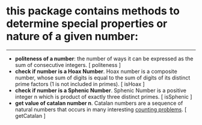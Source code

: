 # this package contains methods to determine special properties or nature of a given number:
___	

-  **politeness of a number**: the number of ways it can be expressed as the sum of consecutive integers. [ politeness ]
-  **check if number is a Hoax Number**. Hoax number is  a composite number, whose sum of digits is equal to the sum of digits of its distinct prime factors (1 is not included in primes). [ isHoax ]
-  **check if number is a Sphenic Number**. Sphenic Number is a positive integer n which is product of exactly three distinct primes. [ isSphenic ]
-  **get value of catalan number n**. Catalan numbers are a sequence of natural numbers that occurs in many interesting [counting problems](https://www.geeksforgeeks.org/applications-of-catalan-numbers/). [ getCatalan ]